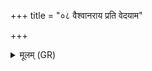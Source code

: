 +++
title = "०८ वैश्वानराय प्रति वेदयाम"

+++
<details><summary>मूलम् (GR)</summary>

वैश्वानराय प्रति वेदयाम एतद्  
यद् गृणं संगरो देवतासु ।  
स एतान् पाशान् विचृतं प्र वेद-  
-अथ पक्वेन सह सं भवेम ॥
</details>